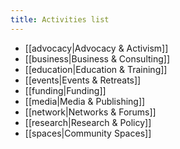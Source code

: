 ```yaml
---
title: Activities list
---
```


- [[advocacy|Advocacy & Activism]]
- [[business|Business & Consulting]]
- [[education|Education & Training]]
- [[events|Events & Retreats]]
- [[funding|Funding]]
- [[media|Media & Publishing]]
- [[network|Networks & Forums]]
- [[research|Research & Policy]]
- [[spaces|Community Spaces]]

